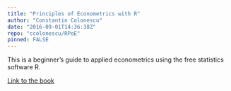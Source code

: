 ```yaml
---
title: "Principles of Econometrics with R"
author: "Constantin Colonescu"
date: "2016-09-01T14:36:38Z"
repo: "ccolonescu/RPoE"
pinned: FALSE
---
```


This is a beginner’s guide to applied econometrics using the free statistics software R.

[Link to the book](https://bookdown.org/ccolonescu/RPoE4/)
